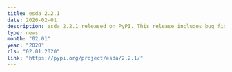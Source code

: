 ```yaml
---
title: esda 2.2.1
date: 2020-02-01
description: esda 2.2.1 released on PyPI. This release includes bug fixes related to the Pandas 1.0 release. Release Notes are here.
type: news
month: "02.01"
year: "2020"
rls: "02.01.2020"
link: "https://pypi.org/project/esda/2.2.1/"
---
```

